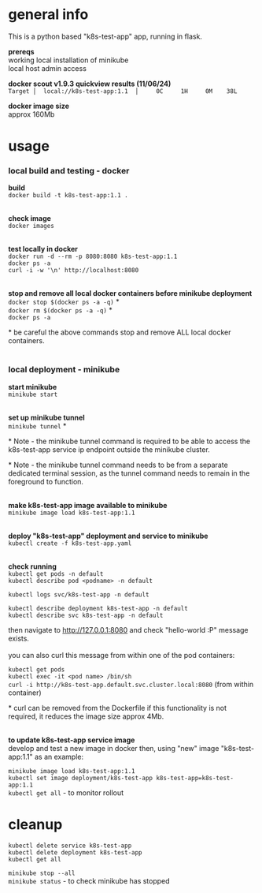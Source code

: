 
# general info

This is a python based "k8s-test-app" app, running in flask.

 **prereqs**  
working local installation of minikube   
local host admin access  

**docker scout v1.9.3 quickview results (11/06/24)**  
```Target │  local://k8s-test-app:1.1  │     0C     1H     0M    38L```


**docker image size**  
approx 160Mb  

# usage 

### local build and testing - docker

**build**  
```docker build -t k8s-test-app:1.1 .```  
</br>

**check image**  
```docker images```  
</br>

**test locally in docker**  
```docker run -d --rm -p 8080:8080 k8s-test-app:1.1```  
```docker ps -a```    
```curl -i -w '\n' http://localhost:8080```  
</br>

**stop and remove all local docker containers before minikube deployment**  
```docker stop $(docker ps -a -q)``` * \
```docker rm $(docker ps -a -q)``` * \
```docker ps -a```  

&ast; be careful the above commands stop and remove ALL local docker containers.  
</br>
### local deployment - minikube

**start minikube**  
```minikube start```  
</br>

**set up minikube tunnel**  
```minikube tunnel``` *  

&ast; Note - the minikube tunnel command is required to be able to access the k8s-test-app service ip endpoint outside the minikube cluster.  

&ast; Note - the minikube tunnel command needs to be from a separate dedicated terminal session, as the tunnel command needs to remain in the foreground to function.  
</br>

**make k8s-test-app image available to minikube**  
```minikube image load k8s-test-app:1.1```  
</br>

**deploy "k8s-test-app" deployment and service to minikube**  
```kubectl create -f k8s-test-app.yaml```  
</br>

**check running**   
```kubectl get pods -n default```  
```kubectl describe pod <podname> -n default```  

```kubectl logs svc/k8s-test-app -n default```  

```kubectl describe deployment k8s-test-app -n default```  
```kubectl describe svc k8s-test-app -n default```

then navigate to http://127.0.0.1:8080 and check "hello-world :P" message exists.  
</br>
you can also curl this message from within one of the pod containers:  

```kubectl get pods```  
```kubectl exec -it <pod name> /bin/sh```  
```curl -i http://k8s-test-app.default.svc.cluster.local:8080``` (from within container)  

&ast; curl can be removed from the Dockerfile if this functionality is not required, it reduces the image size approx 4Mb.  
</br>

**to update k8s-test-app service image** \
develop and test a new image in docker then, using "new" image "k8s-test-app:1.1" as an example:

```minikube image load k8s-test-app:1.1```  
```kubectl set image deployment/k8s-test-app k8s-test-app=k8s-test-app:1.1```  
```kubectl get all``` - to monitor rollout

# cleanup 
```kubectl delete service k8s-test-app```  
```kubectl delete deployment k8s-test-app``` \
``kubectl get all``

```minikube stop --all```  
```minikube status``` - to check minikube has stopped 
